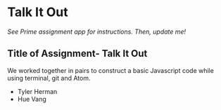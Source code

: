 # Talk It Out

*See Prime assignment app for instructions. Then, update me!*
## Title of Assignment- Talk It Out
We worked together in pairs to construct a basic Javascript code while using terminal, git and Atom.

* Tyler Herman
* Hue Vang

